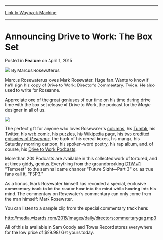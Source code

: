 
---
[Link to Wayback Machine](https://web.archive.org/web/20201108125834/https://magic.wizards.com/en/articles/archive/feature/announcing-drive-work-box-set-2015-04-01)

[_metadata_:author]:- "Marcus Rosewaterus"
[_metadata_:description]:- "Over 100 hours of Rosewater! Including a Special Bonus created exclusively for The Box Set!"
[_metadata_:generator]:- "Drupal 7 (http://drupal.org)"
[_metadata_:node]:- "372271"
[_metadata_:publish_date]:- "2015-04-01"
[_metadata_:source]:- "div-main-content"
[_metadata_:title]:- "Announcing Drive to Work: The Box Set"
[_metadata_:wayback_capture_timestamp]:- "2020-11-08 12:58:34"
[_metadata_:wayback_raw_url]:- "https://web.archive.org/web/20201108125834id_/https://magic.wizards.com/en/articles/archive/feature/announcing-drive-work-box-set-2015-04-01"
[_metadata_:wayback_url]:- "https://magic.wizards.com/en/articles/archive/feature/announcing-drive-work-box-set-2015-04-01"
---


Announcing Drive to Work: The Box Set
=====================================



 Posted in **Feature**
 on April 1, 2015 






![](https://media.magic.wizards.com/styles/auth_small/public/images/person/Mark_Tiberius_Rosewater.jpg)
By Marcus Rosewaterus




 Marcus Rosewaterus loves Mark Rosewater. Huge fan. Wants to know if he’ll sign his copy of Drive to Work: Director’s Commentary. Twice. He also used to write for Roseanne. 






Appreciate one of the great geniuses of our time on his time during drive time with the box set release of Drive to Work, the podcast for the *Magic* designer in all of us.



![](https://media.wizards.com/2015/images/daily/DriveToWork_Bigbox.png)



The perfect gift for anyone who loves Rosewater's [columns](http://magic.wizards.com/en/articles/columns/making-magic-archive), his [Tumblr](http://markrosewater.tumblr.com/), his [Twitter](https://twitter.com/maro254), his [web comic](http://markrosewater.tumblr.com/image/115033228148), his [puzzles](http://archive.wizards.com/Magic/magazine/article.aspx?x=mtgcom/feature/35), his [Wikipedia page](http://en.wikipedia.org/wiki/Mark_Rosewater), his [two credited episodes of *Roseanne*](http://www.imdb.com/name/nm0742909/), the back of his cereal boxes, his manga, his Saturday morning cartoon, his spoken-word poetry, his rap album, and, of course, his [Drive to Work Podcasts](https://itunes.apple.com/us/podcast/magic-gathering-drive-to-work/id580709168?mt=2).



More than 200 Podcasts are available in this collected work of tortured, and at times giddy, genius. Everything from the groundbreaking [DTW #1 "Tempest"](http://media.wizards.com/podcasts/magic/DrivetoWorkEp1.m4a) to the seminal game changer ["Future Sight—Part 3,"](http://media.wizards.com/podcasts/magic/drivetowork34futuresight3.mp3) or, as true fans call it, "FSP3."



As a bonus, Mark Rosewater himself has recorded a special, exclusive commentary track to let the reader hear into the mind while hearing into his mind. The commentary on Rosewater's commentary can only come from the man himself: Mark Rosewater.



You can listen to a sample clip from the special commentary track here:


<http://media.wizards.com/2015/images/daily/directorscommentarygag.mp3>


All of this is available in Sam Goody and Tower Record stores everywhere for the low price of $99.98! Get yours today.








